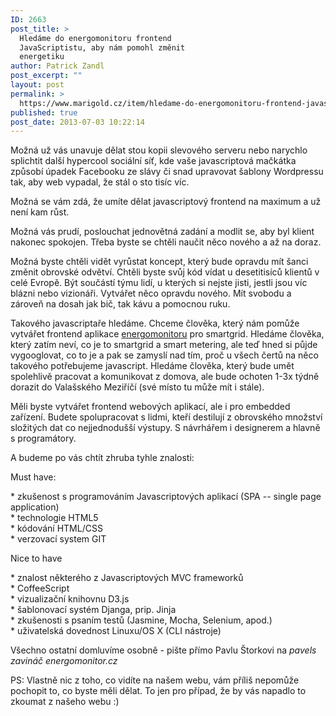 ```yaml
---
ID: 2663
post_title: >
  Hledáme do energomonitoru frontend
  JavaScriptistu, aby nám pomohl změnit
  energetiku
author: Patrick Zandl
post_excerpt: ""
layout: post
permalink: >
  https://www.marigold.cz/item/hledame-do-energomonitoru-frontend-javascriptistu-aby-nam-pomohl-zmenit-energetiku
published: true
post_date: 2013-07-03 10:22:14
---
```

<p>Možná už vás unavuje dělat stou kopii slevového serveru nebo narychlo splichtit další hypercool sociální síť, kde vaše javascriptová mačkátka způsobí úpadek Facebooku ze slávy či snad upravovat šablony Wordpressu tak, aby web vypadal, že stál o sto tisíc víc.</p>
<p>Možná se vám zdá, že umíte dělat javascriptový frontend na maximum a už není kam růst.</p>
<p>Možná vás prudí, poslouchat jednovětná zadání a modlit se, aby byl klient nakonec spokojen. Třeba byste se chtěli naučit něco nového a až na doraz.</p>
<p>Možná byste chtěli vidět vyrůstat koncept, který bude opravdu mít šanci změnit obrovské odvětví. Chtěli byste svůj kód vídat u desetitisíců klientů v celé Evropě. Být součástí týmu lidí, u kterých si nejste jisti, jestli jsou víc blázni nebo vizionáři. Vytvářet něco opravdu nového. Mít svobodu a zároveň na dosah jak bič, tak kávu a pomocnou ruku.</p>
<p>Takového javascriptaře hledáme. Chceme člověka, který nám pomůže vytvářet frontend aplikace <a href="http://www.energomonitor.cz">energomonitoru</a> pro smartgrid. Hledáme člověka, který zatím neví, co je to smartgrid a smart metering, ale teď hned si půjde vygooglovat, co to je a pak se zamyslí nad tím, proč u všech čertů na něco takového potřebujeme javascript. Hledáme člověka, který bude umět spolehlivě pracovat a komunikovat z domova, ale bude ochoten 1-3x týdně dorazit do Valašského Meziříčí (své místo tu může mít i stále).</p>
<p>Měli byste vytvářet frontend webových aplikací, ale i pro embedded zařízení. Budete spolupracovat s lidmi, kteří destilují z obrovského množství složitých dat co nejjednodušší výstupy. S návrhářem i designerem a hlavně s programátory.</p>
<p>A budeme po vás chtít zhruba tyhle znalosti:</p>
<p>Must have:</p>
<p>* zkušenost s programováním Javascriptových aplikací (SPA -- single page application)<br />* technologie HTML5<br />* kódování HTML/CSS<br />* verzovací system GIT</p>
<p>Nice to have</p>
<p>* znalost některého z Javascriptových MVC frameworků<br />* CoffeeScript<br />* vizualizační knihovnu D3.js<br />* šablonovací systém Djanga, prip. Jinja<br />* zkušenosti s psaním testů (Jasmine, Mocha, Selenium, apod.)<br />* uživatelská dovednost Linuxu/OS X (CLI nástroje)</p>
<p>Všechno ostatní domluvíme osobně - pište přímo Pavlu Štorkovi na <em>pavels zavináč energomonitor.cz</em></p>
<p>PS: Vlastně nic z toho, co vidíte na našem webu, vám příliš nepomůže pochopit to, co byste měli dělat. To jen pro případ, že by vás napadlo to zkoumat z našeho webu :)</p>